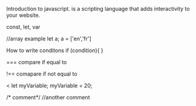 Introduction to javascript.
is a scripting language that adds interactivity to your website.
  
const, let, var

//array example
let a;
a = ['en','fr']

How to write conditons
if (condition){
	}

=== compare if equal to

!== comapare if not equal to

>
<
let myVariable;
myVariable = 20; 

/* comment*/
//another comment 
